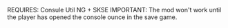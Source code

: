 REQUIRES: Consule Util NG + SKSE
IMPORTANT: The mod won't work until the player has opened the console ounce in the save game. 
